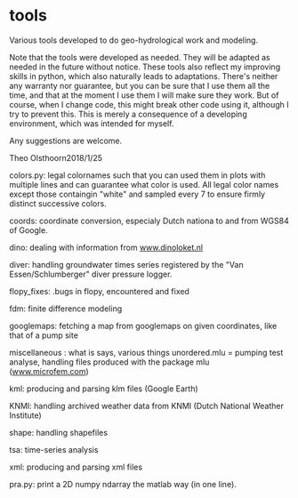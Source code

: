 # tools

Various tools developed to do geo-hydrological work and modeling.

Note that the tools were developed as needed. They will be adapted as needed in the future without notice. These tools also reflect my improving skills in python, which also naturally leads to adaptations. There's neither any warranty nor guarantee, but you can be sure that I use them all the time, and that at the moment I use them I will make sure they work. But of course, when I change code, this might break other code using it, although I try to prevent this. This is merely a consequence of a developing environment, which was intended for myself.

Any suggestions are welcome.

Theo Olsthoorn2018/1/25


colors.py:  legal colornames such that you can used them in plots with multiple lines and can guarantee what color is used.
         All legal color names except those containgin "white" and sampled every 7 to ensure firmly distinct successive colors.

coords:  coordinate conversion, especialy Dutch nationa to and from WGS84 of Google.

dino:  dealing with information from www.dinoloket.nl

diver:  handling groundwater times series registered by the "Van Essen/Schlumberger" diver pressure logger.

flopy_fixes: .bugs in flopy, encountered and fixed

fdm:  finite difference modeling

googlemaps:  fetching a map from googlemaps on given coordinates, like that of a pump site

miscellaneous :  what is says, various things unordered.mlu  = pumping test analyse, handling files produced with the package
mlu (www.microfem.com)

kml:  producing and parsing klm files (Google Earth)

KNMI:  handling archived weather data from KNMI (Dutch National Weather Institute)

shape:  handling shapefiles

tsa:  time-series analysis

xml:  producing and parsing xml files

pra.py:  print a 2D numpy ndarray the matlab way (in one line).
